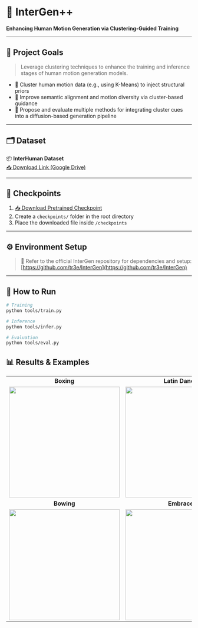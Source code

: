 # 🤖 InterGen++  
**Enhancing Human Motion Generation via Clustering-Guided Training**

---

## 🎯 Project Goals

> Leverage clustering techniques to enhance the training and inference stages of human motion generation models.

- 📌 Cluster human motion data (e.g., using K-Means) to inject structural priors  
- 📌 Improve semantic alignment and motion diversity via cluster-based guidance  
- 📌 Propose and evaluate multiple methods for integrating cluster cues into a diffusion-based generation pipeline

---

## 🗂️ Dataset

📦 **InterHuman Dataset**  
[📥 Download Link (Google Drive)](https://drive.google.com/drive/folders/1oyozJ4E7Sqgsr7Q747Na35tWo5CjNYk3)

---

## 📁 Checkpoints

1. [📥 Download Pretrained Checkpoint](https://drive.google.com/drive/folders/1ojxlLLud2dJaMmTBovWE6-2SPRX7FQmD)  
2. Create a `checkpoints/` folder in the root directory  
3. Place the downloaded file inside `/checkpoints`

---

## ⚙️ Environment Setup

> 🔗 Refer to the official InterGen repository for dependencies and setup:
> [https://github.com/tr3e/InterGen](https://github.com/tr3e/InterGen)

---

## 🚀 How to Run

```bash
# Training
python tools/train.py
```
```bash
# Inference
python tools/infer.py
```
```bash
# Evaluation
python tools/eval.py
```

## 📊 Results & Examples

<table>
  <tr>
    <td align="center"><b>Boxing</b></td>
    <td align="center"><b>Latin Dance</b></td>
  </tr>
  <tr>
    <td><img src="https://github.com/user-attachments/assets/0867c5e6-87e9-4b74-b158-8ea11bb164a7" width="300"/></td>
    <td><img src="https://github.com/user-attachments/assets/8836d92b-1599-4e17-9853-4c15a30fd6ce" width="300"/></td>
  </tr>
  <tr>
    <td align="center"><b>Bowing</b></td>
    <td align="center"><b>Embrace</b></td>
  </tr>
  <tr>
    <td><img src="https://github.com/user-attachments/assets/c21c7b1b-a209-4f9a-8b9a-8d5b35f1b7b4" width="300"/></td>
    <td><img src="https://github.com/user-attachments/assets/7f2d5908-b517-412e-b659-c790d09f0d51" width="300"/></td>
  </tr>
</table>


